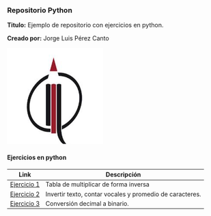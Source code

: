 ### Repositorio Python
**Titulo:** Ejemplo de repositorio con ejercicios en python.

**Creado por:** Jorge Luis Pérez Canto

![](/img/LogoEFPEM.jpg)

#### Ejercicios en python
| Link  | Descripción |
| ------------- | ------------- |
| [Ejercicio 1](./ejercicio1.py) | Tabla de multiplicar de forma inversa  |
| [Ejercicio 2](./ejercicio2.py) | Invertir texto, contar vocales y promedio de caracteres. |
| [Ejercicio 3](./ejercicio3.py) | Conversión decimal a binario.  |
